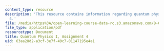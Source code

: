 ```yaml
---
content_type: resource
description: 'This resource contains information regarding quantum physics: Assignment
  4.'
file: /media/https%3A/open-learning-course-data-rc.s3.amazonaws.com/8-04-quantum-physics-i-spring-2016/63aa28d2a3cf3e7f49c701147195e4a1_MIT8_04S16_ps4_2016.pdf
file_type: application/pdf
resourcetype: Document
title: Quantum Physics I, Assignment 4
uid: 63aa28d2-a3cf-3e7f-49c7-01147195e4a1
---
```


